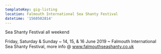 ```yaml
---
templateKey: gig-listing
location: Falmouth International Sea Shanty Festival
datetime: '1560502814'
---
```

Sea Shanty Festival all weekend

Friday, Saturday & Sunday \~ 14, 15, & 16 June 2019 \~ Falmouth International Sea Shanty Festival, more info @ www.falmouthseashanty.co.uk
